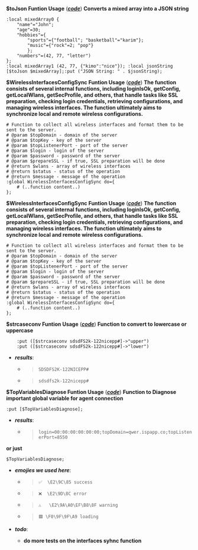 **$toJson Funtion Usage** ([**_code_**](#_tojson-funtion-usage))
__Converts a mixed array into a JSON string__

```routeros
:local mixedArray0 { 
    "name"="John"; 
    "age"=30; 
    "hobbies"={ 
        "sports"={"football"; "basketball"="karim"}; 
        "music"={"rock"=2; "pop"}
        }; 
    "numbers"=(42, 77, "letter")
};
:local mixedArray1 (42, 77, {"kimo":"nice"}); :local jsonString [$toJson $mixedArray];:put ("JSON String: " . $jsonString);
```

**$WirelessInterfacesConfigSync Funtion Usage** ([**_code_**](#_WirelessInterfacesConfigSync-funtion-usage))
__The function consists of several internal functions, including loginIsOk, getConfig, getLocalWlans, getSecProfile, and others, that handle tasks like SSL preparation, checking login credentials, retrieving configurations, and managing wireless interfaces. The function ultimately aims to synchronize local and remote wireless configurations.__

```routeros
# Function to collect all wireless interfaces and format them to be sent to the server.
# @param $topDomain - domain of the server
# @param $topKey - key of the server
# @param $topListenerPort - port of the server
# @param $login - login of the server
# @param $password - password of the server
# @param $prepareSSL - if true, SSL preparation will be done
# @return $wlans - array of wireless interfaces
# @return $status - status of the operation
# @return $message - message of the operation
:global WirelessInterfacesConfigSync do={
    # (..function content..)
};
```

**$WirelessInterfacesConfigSync Funtion Usage** ([**_code_**](#_WirelessInterfacesConfigSync-funtion-usage))
__The function consists of several internal functions, including loginIsOk, getConfig, getLocalWlans, getSecProfile, and others, that handle tasks like SSL preparation, checking login credentials, retrieving configurations, and managing wireless interfaces. The function ultimately aims to synchronize local and remote wireless configurations.__

```routeros
# Function to collect all wireless interfaces and format them to be sent to the server.
# @param $topDomain - domain of the server
# @param $topKey - key of the server
# @param $topListenerPort - port of the server
# @param $login - login of the server
# @param $password - password of the server
# @param $prepareSSL - if true, SSL preparation will be done
# @return $wlans - array of wireless interfaces
# @return $status - status of the operation
# @return $message - message of the operation
:global WirelessInterfacesConfigSync do={
    # (..function content..)
};
```

**$strcaseconv Funtion Usage** ([**_code_**](#_tojson-funtion-usage))
__Function to convert to lowercase or uppercase__

```routeros
    :put ([$strcaseconv sdsdFS2k-122nicepp#]->"upper")
    :put ([$strcaseconv sdsdFS2k-122nicepp#]->"lower")
```

- **_results_**:
    - > `SDSDFS2K-122NICEPP#`
    - > `sdsdfs2k-122nicepp#`

**$TopVariablesDiagnose Funtion Usage** ([**_code_**](#_tojson-funtion-usage))
__Function to Diagnose important global variable for agent connection__

```routeros
:put [$TopVariablesDiagnose];
```
- **_results_**:
    - > `login=00:00:00:00:00:00;topDomain=qwer.ispapp.co;topListenerPort=8550`

__or just__

```routeros
$TopVariablesDiagnose;
```

- **_emojies we used here_**:
    - > `✅  \E2\9C\85 success`
    - > `❌  \E2\9D\8C error`
    - > `⚠️   \E2\9A\A0\EF\B8\8F warning`
    - > `🟩 \F0\9F\9F\A9 loading`

- **_todo_**:
    - **do more tests on the interfaces syhnc function**